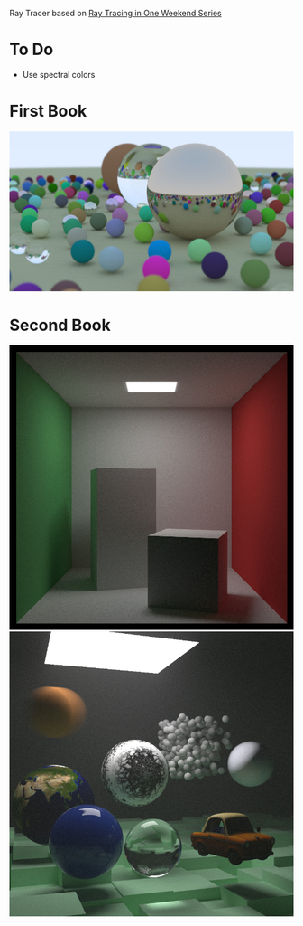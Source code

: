 Ray Tracer based on [Ray Tracing in One Weekend Series](https://raytracing.github.io)

# To Do
- Use spectral colors

# First Book
![Image of the first book](./assets/readme/book-one.jpg)

# Second Book
![Image of the second book](./assets/readme/book-two-cornell.jpg)
![Image of the second book](./assets/readme/final.jpg)